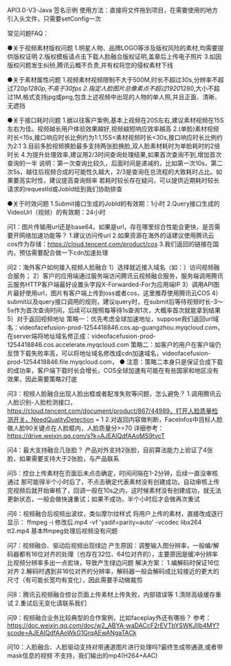 API3.0-V3-Java 签名示例
使用方法：直接将文件拖到项目，在需要使用的地方引入头文件，只需要setConfig一次


常见问题FAQ：

●关于视频素材版权问题
1.明星人物、品牌LOGO等涉及版权风险的素材,均需要提供版权证明
2.版权模板请点击下载人脸融合版权证明,盖章后上传电子照片
3.如因版权问题发生纠纷,腾讯云概不负责,并有权将您的侵权素材下线

●关于素材属性问题
1.视频素材视频限制不大于500M,时长不超过30s,分辨率不超过720p*1280p,不高于30fps
2.指定人脸图片总像素点不超过1920*1280,大小不超过1M,格式支持jpg或png,包含上述视频中出现的人物的单人照,并且正面、清晰、无遮挡

●关于接口耗时问题
1.据以往客户案例,基本上视频在20S左右,建议素材视频在15S左右为佳。视频越长用户体验效果越好,视频越短响应效率越高
2.(单脸)素材视频时长<15s,接口响应时长比例约为1:1,15S<素材视频时长<30s,接口响应时长比例约为2:1
3.目前多脸视频换脸最多支持两张脸换脸,双人脸素材耗时为单脸耗时的2倍时长
4.为提升处理效率,建议用2/3时间查询处理结果,如果首次查询不到,增加首次查询的一半
说明：第一次查询比较久，后面时间是递减的，比如第一次10s，第二次5s，越往后视频合成的可能性久越大，2/3是查询在总流程的大致耗时占比。如果要高实时性，建议提高查询频率
若耗时较长存在疑问，可以提供近期耗时较长请求的requestId或JobId给到我们协助排查

●关于时效问题
1.Submit接口生成的JobId的有效期：1小时
2.Query接口生成的VideoUrl（视频）的有效期：24小时

问1：图片传输用url还是base64，如果是url，存在哪里综合性能会更快，是否需要开网络加速功能等？
1.建议访问传url
2.如果资源在海外的话建议使用腾讯云cos作为存储：https://cloud.tencent.com/product/cos
3.我们返回的链接在国内，预估需要配合做一下cdn加速处理

问2：海外客户如何接入视频人脸融合
1）选择就近接入域名（如：）访问视频融合服务；
2）客户的应用端通过服务端访问腾讯云视频融合服务，服务端调用腾讯云服务HTTP客户端最好设置头字段X-Forwarded-For为应用端IP
3）调用API图片最好使用url，图片有客户端上传到oss或者cos，这里推荐使用腾讯云COS
4）submit以及query接口调用的规则，建议query时，在submit后等待视频时长-3～5s作为首次查询时间，后续可以按照每等待1s查询1次，大概率首次就能拿到结果
5）对于返回视频地址
策略一：优先考虑全球加速地址，suppose我们返回url域名：videofacefusion-prod-1254418846.cos.ap-guangzhou.myqcloud.com，在server端将地址域名修正成：videofacefusion-prod-1254418846.cos.accelerate.myqcloud.com
策略二：如客户的用户在客户端仍反馈下载失败率高，可以将地址域名修改成cdn加速域名，videofacefusion-prod-1254418846.file.myqcloud.com，
● 注意：策略二本身只是保证合成下载的成功率，客户端下载时长会增长，COS全球加速有可能在有些国家和地区没有效果，因此需要策略2打底

问3：视频人脸融合出现人脸出框或者配准失败等问题，怎么避免？
1.调用腾讯云人脸识别-人脸检测接口，https://cloud.tencent.com/document/product/867/44989，打开人脸质量检测开关，NeedQualityDetection = 1
2.对返回内容做判断，FaceInfos中目标人脸做人脸90关键点在人脸框内，人脸质量分>=70
详细参考：https://drive.weixin.qq.com/s?k=AJEAIQdfAAoMS9tvcT

问4：最大支持融合几张脸？
产品对外支持2张脸，目前算法能力上验证了4张脸，如果需要支持大于2张脸，与产品联系

问5：控台上传素材在页面后未点击确定，时间间隔在1-2分钟，后续一直没审核通过
那可能得半个小时后了，不点击确定代表素材没有创建成功，自动审核上传完视频后就开始审核了，回调一般在10s之内，这时候素材没有创建成功，就无法更新状态，一般会做快速重试；如果不成功，半个小时后才会做再次重试

问6：视频融合后视频出波纹，类似摩尔纹样式
将用户上传的素材，直接改成逐行显示： ffmpeg -i 修改后.mp4 -vf 'yadif=parity=auto' -vcodec libx264 tt2.mp4  基本ffmpeg处理后视频没有问题

问7：视频融合、驱动后视频出现绿边
产生原因：调整输入图分辨率，一般编/解码器都有16位对齐的处理（也存在32位、64位对齐的），主要原因是缓冲分辨率比视频分辨率多出一点宏块，导致产生绿边问题
解决方案：
1.编解码时保证16位对齐
2.解码时遇到非16位对齐的分辨率，解码器一般会解码成比较接近的更大的尺寸（有可能长宽均有变化），因此需要手动做裁剪

问8：腾讯云视频融合控台页面上传素材上传失败，内部错误等
1.清除高级缓存重试
2.重试后无变化请联系我们

问9：视频融合业务比较典型的合作案例，比如faceplay外还有哪些？
参考：https://doc.weixin.qq.com/doc/w2_ABYA-waDACcF2rEVTbYSWKJllb4MY?scode=AJEAIQdfAAoWkG1GrqAEwANgaTACk

问10：人脸融合、人脸驱动支持对带通道图片进行处理吗?最终生成带通道,或者带mask信息的视频
不支持，我们输出的mp4(H264+AAC)  
